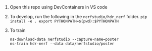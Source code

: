 1. Open this repo using DevContainers in VS code

2. To develop, run the following in the `nerfstudio/hdr_nerf` folder.
        ```
        pip install -e .
        export PYTHONPATH=$(pwd):$PYTHONPATH
        ```

3. To train
    ```
    ns-download-data nerfstudio --capture-name=poster
    ns-train hdr-nerf --data data/nerfstudio/poster
    ```

